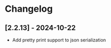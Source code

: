 # Changelog

<!-- Do not change the line immediately below this comment, the build system will replace it with the actual version and date. -->

## [2.2.13] - 2024-10-22

- Add pretty print support to json serialization